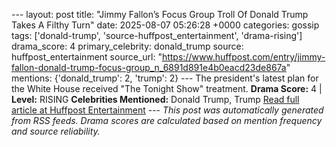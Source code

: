 --- layout: post title: "Jimmy Fallon’s Focus Group Troll Of Donald Trump Takes A Filthy Turn" date: 2025-08-07 05:26:28 +0000 categories: gossip tags: ['donald-trump', 'source-huffpost_entertainment', 'drama-rising'] drama_score: 4 primary_celebrity: donald_trump source: huffpost_entertainment source_url: "https://www.huffpost.com/entry/jimmy-fallon-donald-trump-focus-group_n_6891d891e4b0eacd23de867a" mentions: {'donald_trump': 2, 'trump': 2} --- The president's latest plan for the White House received "The Tonight Show" treatment. **Drama Score:** 4 | **Level:** RISING **Celebrities Mentioned:** Donald Trump, Trump [Read full article at Huffpost Entertainment](https://www.huffpost.com/entry/jimmy-fallon-donald-trump-focus-group_n_6891d891e4b0eacd23de867a) --- *This post was automatically generated from RSS feeds. Drama scores are calculated based on mention frequency and source reliability.*